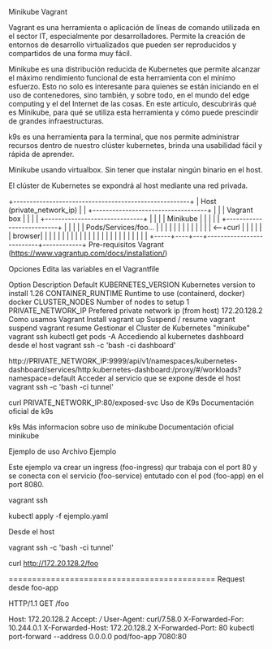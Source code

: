 Minikube Vagrant

Vagrant es una herramienta o aplicación de líneas de comando utilizada en el sector IT, especialmente por desarrolladores. Permite la creación de entornos de desarrollo virtualizados que pueden ser reproducidos y compartidos de una forma muy fácil.

Minikube es una distribución reducida de Kubernetes que permite alcanzar el máximo rendimiento funcional de esta herramienta con el mínimo esfuerzo. Esto no solo es interesante para quienes se están iniciando en el uso de contenedores, sino también, y sobre todo, en el mundo del edge computing y el del Internet de las cosas. En este artículo, descubrirás qué es Minikube, para qué se utiliza esta herramienta y cómo puede prescindir de grandes infraestructuras.

k9s es una herramienta para la terminal, que nos permite administrar recursos dentro de nuestro clúster kubernetes, brinda una usabilidad fácil y rápida de aprender.

Minikube usando virtualbox. Sin tener que instalar ningún binario en el host.

El clúster de Kubernetes se expondrá al host mediante una red privada.

+------------------------------------------------------+
| Host (private_network_ip)                            |
|     +-----------------------------------+            |
|     | Vagrant box                       |            |
|     |    +------------------------------+            |
|     |    | Minikube                     |            |
|     |    |   +--------------------------+            |
|     |    |   | Pods/Services/foo...     |            |
|     |    |   |                          |            |
|     |    |   |                          | <--+curl   |
|     |    |   |                          |     browser|
|     |    |   |                          |            |
|     |    |   |                          |            |
|     |    |   |                          |            |
|     |    |   |                          |            |
+-----+----+---+--------------------------+------------+
Pre-requisitos
Vagrant (https://www.vagrantup.com/docs/installation/)

Opciones
Edita las variables en el Vagrantfile

Option	Description	Default
KUBERNETES_VERSION	Kubernetes version to install	1.26
CONTAINER_RUNTIME	Runtime to use (containerd, docker)	docker
CLUSTER_NODES	Number of nodes to setup	1
PRIVATE_NETWORK_IP	Prefered private network ip (from host)	172.20.128.2
Como usamos Vagrant
Install
vagrant up
Suspend / resume
vagrant suspend
vagrant resume
Gestionar el Cluster de Kubernetes "minikube"
vagrant ssh
kubectl get pods -A
Accediendo al kubernetes dashboard desde el host
vagrant ssh -c 'bash -ci dashboard'

http://PRIVATE_NETWORK_IP:9999/api/v1/namespaces/kubernetes-dashboard/services/http:kubernetes-dashboard:/proxy/#/workloads?namespace=default
Acceder al servicio que se expone desde el host
vagrant ssh -c 'bash -ci tunnel'

curl PRIVATE_NETWORK_IP:80/exposed-svc
Uso de K9s
Documentación oficial de k9s

k9s
Más informacion sobre uso de minikube
Documentación oficial minikube

Ejemplo de uso
Archivo Ejemplo

Este ejemplo va crear un ingress (foo-ingress) qur trabaja con el port 80 y se conecta con el servicio (foo-service) entutado con el pod (foo-app) en el port 8080.

vagrant ssh

kubectl apply -f ejemplo.yaml

Desde el host

vagrant ssh -c 'bash -ci tunnel'

curl http://172.20.128.2/foo

============================================
Request desde foo-app

HTTP/1.1 GET /foo

Host: 172.20.128.2
Accept: */*
User-Agent: curl/7.58.0
X-Forwarded-For: 10.244.0.1
X-Forwarded-Host: 172.20.128.2
X-Forwarded-Port: 80
kubectl port-forward --address 0.0.0.0 pod/foo-app 7080:80